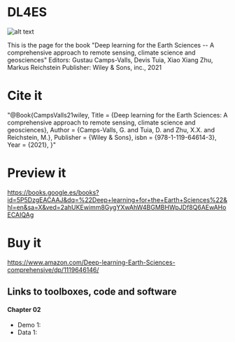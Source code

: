 # DL4ES

![alt text](https://i.gr-assets.com/images/S/compressed.photo.goodreads.com/books/1617079458l/57573449.jpg)

This is the page for the book "Deep learning for the Earth Sciences -- A comprehensive approach to remote sensing, climate science and geosciences"
Editors: Gustau Camps-Valls, Devis Tuia, Xiao Xiang Zhu, Markus Reichstein
Publisher: Wiley & Sons, inc., 2021

# Cite it

"@Book{CampsValls21wiley,
Title = {Deep learning for the Earth Sciences: A comprehensive approach to remote sensing, climate science and geosciences},
Author = {Camps-Valls, G. and Tuia, D. and Zhu, X.X. and Reichstein, M.},
Publisher = {Wiley \& Sons},
isbn = {978-1-119-64614-3},
Year = {2021},
}"

# Preview it

https://books.google.es/books?id=5P5DzgEACAAJ&dq=%22Deep+learning+for+the+Earth+Sciences%22&hl=en&sa=X&ved=2ahUKEwimm8GygYXwAhW4BGMBHWpJDf8Q6AEwAHoECAIQAg

# Buy it

https://www.amazon.com/Deep-learning-Earth-Sciences-comprehensive/dp/1119646146/

## Links to toolboxes, code and software

#### **Chapter 02**
* Demo 1:
* Data 1:




